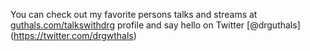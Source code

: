 You can check out my favorite persons  talks and streams at [guthals.com/talkswithdrg](https://guthals.com/talkswithdrg) profile and say hello  on Twitter [@drguthals] (https://twitter.com/drgwthals)
